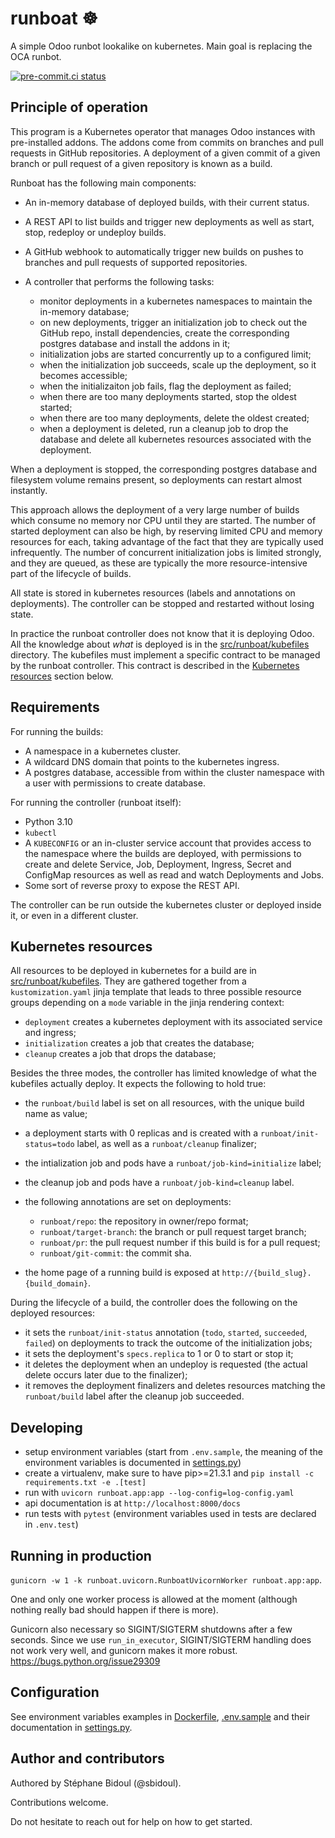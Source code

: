 # runboat ☸️

A simple Odoo runbot lookalike on kubernetes. Main goal is replacing the OCA runbot.

[![pre-commit.ci status](https://results.pre-commit.ci/badge/github/sbidoul/runboat/main.svg)](https://results.pre-commit.ci/latest/github/sbidoul/runboat/main)

## Principle of operation

This program is a Kubernetes operator that manages Odoo instances with pre-installed
addons. The addons come from commits on branches and pull requests in GitHub
repositories. A deployment of a given commit of a given branch or pull request of a
given repository is known as a build.

Runboat has the following main components:

- An in-memory database of deployed builds, with their current status.
- A REST API to list builds and trigger new deployments as well as start, stop, redeploy
  or undeploy builds.
- A GitHub webhook to automatically trigger new builds on pushes to branches and pull
  requests of supported repositories.
- A controller that performs the following tasks:

  - monitor deployments in a kubernetes namespaces to maintain the in-memory database;
  - on new deployments, trigger an initialization job to check out the GitHub repo,
    install dependencies, create the corresponding postgres database and install the
    addons in it;
  - initialization jobs are started concurrently up to a configured limit;
  - when the initialization job succeeds, scale up the deployment, so it becomes
    accessible;
  - when the initializaiton job fails, flag the deployment as failed;
  - when there are too many deployments started, stop the oldest started;
  - when there are too many deployments, delete the oldest created;
  - when a deployment is deleted, run a cleanup job to drop the database and delete
    all kubernetes resources associated with the deployment.

When a deployment is stopped, the corresponding postgres  database and filesystem volume
remains present, so deployments can restart almost instantly.

This approach allows the deployment of a very large number of builds which consume no
memory nor CPU until they are started. The number of started deployment can also be
high, by reserving limited CPU and memory resources for each, taking advantage of the
fact that they are typically used infrequently. The number of concurrent initialization
jobs is limited strongly, and they are queued, as these are typically the more
resource-intensive part of the lifecycle of builds.

All state is stored in kubernetes resources (labels and annotations on deployments). The
controller can be stopped and restarted without losing state.

In practice the runboat controller does not know that it is deploying Odoo. All the
knowledge about *what* is deployed is in the
[src/runboat/kubefiles](./src/runboat/kubefiles) directory. The kubefiles must implement
a specific contract to be managed by the runboat controller. This contract is described
in the [Kubernetes resources](#kubernetes-resources) section below.

## Requirements

For running the builds:

- A namespace in a kubernetes cluster.
- A wildcard DNS domain that points to the kubernetes ingress.
- A postgres database, accessible from within the cluster namespace with a user with
  permissions to create database.

For running the controller (runboat itself):

- Python 3.10
- `kubectl`
- A `KUBECONFIG` or an in-cluster service account that provides access to the namespace
  where the builds are deployed, with permissions to create and delete Service, Job,
  Deployment, Ingress, Secret and ConfigMap resources as well as read and watch
  Deployments and Jobs.
- Some sort of reverse proxy to expose the REST API.

The controller can be run outside the kubernetes cluster or deployed inside it, or even
in a different cluster.

## Kubernetes resources

All resources to be deployed in kubernetes for a build are in
[src/runboat/kubefiles](./src/runboat/kubefiles). They are gathered together from a
`kustomization.yaml` jinja template that leads to three possible resource groups
depending on a `mode` variable in the jinja rendering context:

- `deployment` creates a kubernetes deployment with its associated service and ingress;
- `initialization` creates a job that creates the database;
- `cleanup` creates a job that drops the database;

Besides the three modes, the controller has limited knowledge of what the kubefiles
actually deploy. It expects the following to hold true:

- the `runboat/build` label is set on all resources, with the unique build name as
  value;
- a deployment starts with 0 replicas and is created with a
  `runboat/init-status=todo` label, as well as a `runboat/cleanup` finalizer;
- the intialization job and pods have a `runboat/job-kind=initialize` label;
- the cleanup job and pods have a `runboat/job-kind=cleanup` label.
- the following annotations are set on deployments:

  - `runboat/repo`: the repository in owner/repo format;
  - `runboat/target-branch`: the branch or pull request target branch;
  - `runboat/pr`: the pull request number if this build is for a pull request;
  - `runboat/git-commit`: the commit sha.

- the home page of a running build is exposed at `http://{build_slug}.{build_domain}`.

During the lifecycle of a build, the controller does the following on the deployed
resources:

- it sets the `runboat/init-status` annotation (`todo`, `started`, `succeeded`,
  `failed`) on deployments to track the outcome of the initialization jobs;
- it sets the deployment's `specs.replica` to 1 or 0 to start or stop it;
- it deletes the deployment when an undeploy is requested (the actual delete occurs
  later due to the finalizer);
- it removes the deployment finalizers and deletes resources matching the
  `runboat/build` label after the cleanup job succeeded.

## Developing

- setup environment variables (start from `.env.sample`, the meaning of the environment
  variables is documented in [settings.py](./src/runboat/settings.py))
- create a virtualenv, make sure to have pip>=21.3.1 and `pip install -c
  requirements.txt -e .[test]`
- run with `uvicorn runboat.app:app --log-config=log-config.yaml`
- api documentation is at `http://localhost:8000/docs`
- run tests with `pytest` (environment variables used in tests are declared in
  `.env.test`)

## Running in production

`gunicorn -w 1 -k runboat.uvicorn.RunboatUvicornWorker runboat.app:app`.

One and only one worker process is allowed at the moment (although nothing really bad
should happen if there is more).

Gunicorn also necessary so SIGINT/SIGTERM shutdowns after a few seconds. Since we use
`run_in_executor`, SIGINT/SIGTERM handling does not work very well, and gunicorn makes
it more robust. https://bugs.python.org/issue29309


## Configuration

See environment variables examples in [Dockerfile](./Dockerfile),
[.env.sample](./.env.sample) and their documentation in
[settings.py](./src/runboat/settings.py).

## Author and contributors

Authored by Stéphane Bidoul (@sbidoul).

Contributions welcome.

Do not hesitate to reach out for help on how to get started.

